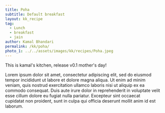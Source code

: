 ```yaml
---
title: Poha
subtitle: Default breakfast
layout: kk_recipe
tag:
  - Lunch
  - breakfast
  - jain
author: Kamal Bhandari
permalink: /kk/poha/
photo_1: ../../assets/images/kk/recipes/Poha.jpeg
---
```


This is kamal's kitchen, release v0.1 mother's day!

Lorem ipsum dolor sit amet, consectetur adipiscing elit, sed do eiusmod tempor incididunt ut labore et dolore magna aliqua. Ut enim ad minim veniam, quis nostrud exercitation ullamco laboris nisi ut aliquip ex ea commodo consequat. Duis aute irure dolor in reprehenderit in voluptate velit esse cillum dolore eu fugiat nulla pariatur. Excepteur sint occaecat cupidatat non proident, sunt in culpa qui officia deserunt mollit anim id est laborum.
